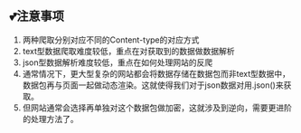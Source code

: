 ## 💕注意事项

1. 两种爬取分别对应不同的Content-type的对应方式
2. text型数据爬取难度较低，重点在对获取到的数据做数据解析 
3. json型数据解析难度较低，重点在如何处理网站的反爬
4. 通常情况下，更大型复杂的网站都会将数据存储在数据包而非text型数据中，数据包再与页面一起做动态渲染。这就使得我们对于json数据对用.json()来获取。
5. 但网站通常会选择再单独对这个数据包做加密，这就涉及到逆向，需要更进阶的处理方法了。
